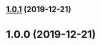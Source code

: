 ## [1.0.1](https://github.com/benMain/nest-cisco-webdialer-client/compare/v1.0.0...v1.0.1) (2019-12-21)

# 1.0.0 (2019-12-21)
